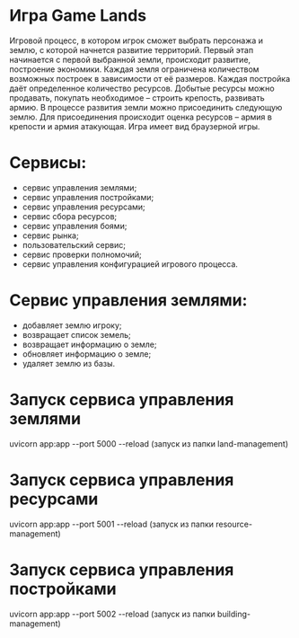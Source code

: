 # Игра Game Lands

Игровой процесс, в котором игрок сможет выбрать персонажа и землю, с которой начнется развитие территорий.
Первый этап начинается с первой выбранной земли, происходит развитие, построение экономики. Каждая земля ограничена количеством возможных построек в зависимости от её размеров.
Каждая постройка даёт определенное количество ресурсов. Добытые ресурсы можно продавать, покупать необходимое – строить крепость, развивать армию. 
В процессе развития земли можно присоединить следующую землю. Для присоединения происходит оценка ресурсов – армия в крепости и армия атакующая.
Игра имеет вид браузерной игры. 

# Сервисы:
- сервис управления землями;
- сервис управления постройками;
- сервис управления ресурсами;
- сервис сбора ресурсов;
- сервис управления боями;
- сервис рынка;
- пользовательский сервис;
- сервис проверки полномочий;
- сервис управления конфигурацией игрового процесса.

# Сервис управления землями: 
- добавляет землю игроку; 
- возвращает список земель; 
- возвращает информацию о земле; 
- обновляет информацию о земле; 
- удаляет землю из базы.

# Запуск сервиса управления землями
uvicorn app:app --port 5000 --reload (запуск из папки land-management)

# Запуск сервиса управления ресурсами
uvicorn app:app --port 5001 --reload (запуск из папки resource-management)

# Запуск сервиса управления постройками
uvicorn app:app --port 5002 --reload (запуск из папки building-management)
